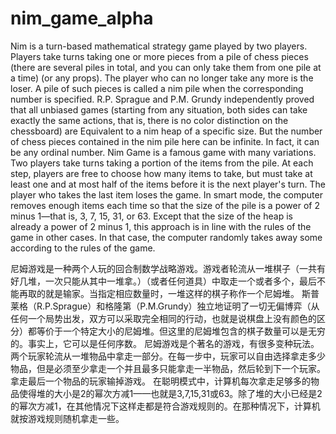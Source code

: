 # nim_game_alpha
Nim is a turn-based mathematical strategy game played by two players. Players take turns taking one or more pieces from a pile of chess pieces (there are several piles in total, and you can only take them from one pile at a time) (or any props). The player who can no longer take any more is the loser. A pile of such pieces is called a nim pile when the corresponding number is specified.
R.P. Sprague and P.M. Grundy independently proved that all unbiased games (starting from any situation, both sides can take exactly the same actions, that is, there is no color distinction on the chessboard) are Equivalent to a nim heap of a specific size. But the number of chess pieces contained in the nim pile here can be infinite. In fact, it can be any ordinal number. Nim Game is a famous game with many variations. Two players take turns taking a portion of the items from the pile. At each step, players are free to choose how many items to take, but must take at least one and at most half of the items before it is the next player's turn. The player who takes the last item loses the game.
In smart mode, the computer removes enough items each time so that the size of the pile is a power of 2 minus 1—that is, 3, 7, 15, 31, or 63. Except that the size of the heap is already a power of 2 minus 1, this approach is in line with the rules of the game in other cases. In that case, the computer randomly takes away some according to the rules of the game.

尼姆游戏是一种两个人玩的回合制数学战略游戏。游戏者轮流从一堆棋子（一共有好几堆，一次只能从其中一堆拿。）（或者任何道具）中取走一个或者多个，最后不能再取的就是输家。当指定相应数量时，一堆这样的棋子称作一个尼姆堆。
斯普莱格（R.P.Sprague）和格隆第（P.M.Grundy）独立地证明了一切无偏博弈（从任何一个局势出发，双方可以采取完全相同的行动，也就是说棋盘上没有颜色的区分）都等价于一个特定大小的尼姆堆。但这里的尼姆堆包含的棋子数量可以是无穷的。事实上，它可以是任何序数。 尼姆游戏是个著名的游戏，有很多变种玩法。两个玩家轮流从一堆物品中拿走一部分。在每一步中，玩家可以自由选择拿走多少物品，但是必须至少拿走一个并且最多只能拿走一半物品，然后轮到下一个玩家。拿走最后一个物品的玩家输掉游戏。
在聪明模式中，计算机每次拿走足够多的物品使得堆的大小是2的幂次方减1——也就是3,7,15,31或63。除了堆的大小已经是2的幂次方减1，在其他情况下这样走都是符合游戏规则的。在那种情况下，计算机就按游戏规则随机拿走一些。
